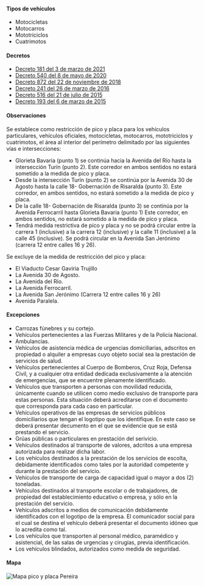 #### Tipos de vehículos

- Motocicletas
- Motocarros
- Mototriciclos
- Cuatrimotos

#### Decretos

- [Decreto 181 del 3 de marzo de 2021](https://movilidadpereira.gov.co/Documentos/Dependencias/2021/DecretosExternos/DECRETO_MUNICIPAL_DE_PEREIRA_NO._0181_DE_MARZO_03_DE_2021_PICO_Y_PLACA_PEREIRA_2021.pdf)
- [Decreto 540 del 8 de mayo de 2020](http://www.pereira.gov.co/Transparencia/Normatividad/DECRETOS/2020/DECRETO%20MUNICIPAL%20DE%20PEREIRA%20NO.%20540%20DE%2008%20DE%20MAYO%20DE%202020_ADOPCION%20DE%20DECRETO%20636%20DE%202020%20.pdf.pdf)
- [Decreto 872 del 22 de noviembre de 2018](https://pyphoy.s3.amazonaws.com/docs/pereira/decreto-872-del-22-de-noviembre-de-2018.pdf)
- [Decreto 241 del 26 de marzo de 2016](https://pyphoy.s3.amazonaws.com/docs/pereira/decreto-241-del-26-de-marzo-de-2016.pdf)
- [Decreto 516 del 21 de julio de 2015](https://pyphoy.s3.amazonaws.com/docs/pereira/decreto-516-del-21-de-julio-de-2015.pdf)
- [Decreto 193 del 6 de marzo de 2015](https://pyphoy.s3.amazonaws.com/docs/pereira/decreto-193-del-6-de-marzo-de-2015.pdf)

#### Observaciones

Se establece como restricción de pico y placa para los vehículos particulares, vehículos oficiales, motocicletas, motocarros, mototriciclos y cuatrimotos, el área al interior del perímetro delimitado por las siguientes vías e intersecciones:

- Glorieta Bavaria (punto 1) se continúa hacia la Avenida del Río hasta la intersección Turín (punto 2). Este corredor en ambos sentidos no estará sometido a la medida de pico y placa.
- Desde la intersección Turín (punto 2) se continúa por la Avenida 30 de Agosto hasta la calle 18- Gobernación de Risaralda (punto 3). Este corredor, en ambos sentidos, no estará sometido a la medida de pico y placa.
- De la calle 18- Gobernación de Risaralda (punto 3) se continúa por la Avenida Ferrocarril hasta Glorieta Bavaria (punto 1) Este corredor, en ambos sentidos, no estará sometido a la medida de pico y placa.
- Tendrá medida restrictiva de pico y placa y no se podrá circular entre la carrera 1 (inclusive) a la carrera 12 (inclusive) y la calle 11 (inclusive) a la calle 45 (inclusive). Se podrá circular en la Avenida San Jerónimo (carrera 12 entre calles 16 y 26).

Se excluye de la medida de restricción del pico y placa:

- El Viaducto Cesar Gaviria Trujillo
- La Avenida 30 de Agosto.
- La Avenida del Río.
- La Avenida Ferrocarril.
- La Avenida San Jerónimo (Carrera 12 entre calles 16 y 26)
- Avenida Paralela.

#### Excepciones

- Carrozas fúnebres y su cortejo.
- Vehículos pertenecientes a las Fuerzas Militares y de la Policía Nacional.
- Ambulancias.
- Vehículos de asistencia médica de urgencias domiciliarias, adscritos en propiedad o alquiler a empresas cuyo objeto social sea la prestación de servicios de salud.
- Vehículos pertenecientes al Cuerpo de Bomberos, Cruz Roja, Defensa Civil, y a cualquier otra entidad dedicada exclusivamente a la atención de emergencias, que se encuentre plenamente identificado.
- Vehículos que transporten a personas con movilidad reducida, únicamente cuando se utilicen como medio exclusivo de transporte para estas personas. Esta situación deberá acreditarse con el documento que corresponda para cada caso en particular.
- Vehículos operativos de las empresas de servicios públicos domiciliarios que tengan el logotipo que los identifique. En este caso se deberá presentar decumento en el que se evidencie que se está prestando el servicio.
- Grúas públicas o particulares en prestación del serivicio.
- Vehículos destinados al transporte de valores, adcritos a una empresa autorizada para realizar dicha labor.
- Los vehículos destinados a la prestación de los servicios de escolta, debidamente identificados como tales por la autoridad competente y durante la prestación del servicio.
- Vehículos de transporte de carga de capacidad igual o mayor a dos (2) toneladas.
- Vehículos destinados al transporte escolar o de trabajadores, de propiedad del establecimiento educativo o empresa, y sólo en la prestación del servicio.
- Vehículos adscritos a medios de comunicación debidamente identificados con el logotipo de la empresa. El comunicador social para el cual se destina el vehículo deberá presentar el documento idóneo que lo acredita como tal.
- Los vehículos que transporten al personal médico, paramédico y asistencial, de las salas de urgencias y cirugías, previa identificación.
- Los vehículos blindados, autorizados como medida de seguridad.

#### Mapa

![Mapa pico y placa Pereira](/images/pico-y-placa-pereira.jpeg)
